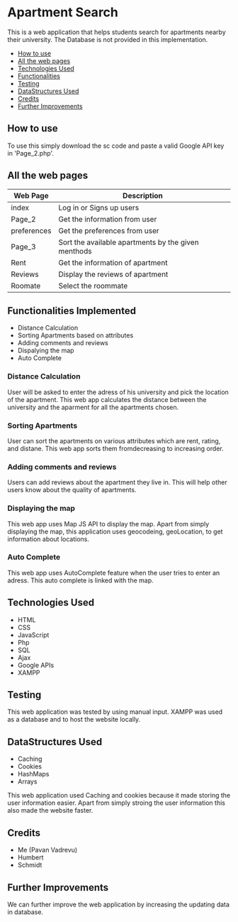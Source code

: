 # Apartment Search
This is a web application that helps students search for apartments nearby their university. The Database is not provided in this implementation.

* [How to use](#how-to-use)
* [All the web pages](#All-web-pages)
* [Technologies Used](#Technologies-Used)
* [Functionalities](#Functionalities)
* [Testing](#Testing)
* [DataStructures Used](#DataStructures-Used)
* [Credits](#Credits)
* [Further Improvements](#Further-Improvements)

## How to use
To use this simply download the sc code and paste a valid Google API key in 'Page_2.php'.

## All the web pages
|Web Page| Description|
|---------|------------|
|index| Log in or Signs up users|
|Page_2| Get the information from user|
|preferences| Get the preferences from user|
|Page_3| Sort the available apartments by the given menthods|
|Rent| Get the information of apartment|
|Reviews| Display the reviews of apartment|
|Roomate| Select the roommate|

## Functionalities Implemented
* Distance Calculation
* Sorting Apartments based on attributes
* Adding comments and reviews
* Dispalying the map
* Auto Complete

### Distance Calculation
User will be asked to enter the adress of his university and pick the location of the apartment. This web app calculates the distance between the university and the aparment for all the apartments chosen.

### Sorting Apartments
User can sort the apartments on various attributes which are rent, rating, and distane. This web app sorts them fromdecreasing to increasing order.

### Adding comments and reviews
Users can add reviews about the apartment they live in. This will help other users know about the quality of apartments.

### Displaying the map
This web app uses Map JS API to display the map. Apart from simply displaying the map, this application uses geocodeing, geoLocation, to get information about locations.

### Auto Complete
This web app uses AutoComplete feature when the user tries to enter an adress. This auto complete is linked with the map.

## Technologies Used
* HTML
* CSS
* JavaScript
* Php
* SQL
* Ajax
* Google APIs
* XAMPP

## Testing
This web application was tested by using manual input. XAMPP was used as a database and to host the website locally.

## DataStructures Used
* Caching 
* Cookies
* HashMaps
* Arrays

This web application used Caching and cookies because it made storing the user information easier. Apart from simply stroing the user information this also made the website faster.

## Credits
* Me (Pavan Vadrevu)
* Humbert
* Schmidt

## Further Improvements
We can further improve the web application by increasing the updating data in database.
